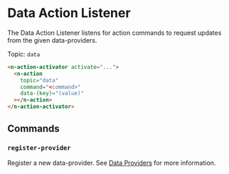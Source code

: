 # Data Action Listener

The Data Action Listener listens for action commands to request updates from the
given data-providers.

Topic: `data`

```html
<n-action-activator activate="...">
  <n-action
    topic="data"
    command="<command>"
    data-(key)="(value)"
  ></n-action>
</n-action-activator>
```

## Commands

### `register-provider`

Register a new data-provider. See [Data Providers](/data/providers) for more information.

